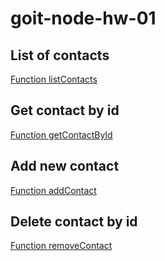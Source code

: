 # goit-node-hw-01

## List of contacts

[Function listContacts](https://drive.google.com/file/d/19Av-oIMVKtu_wW34-4DTg_ZF1WF3gdi-/view?usp=drive_link)

## Get contact by id

[Function getContactById](https://drive.google.com/file/d/131WBE1WpZjd9SWrn6Z6w4iwy6bf7eO56/view?usp=drive_link)

## Add new contact

[Function addContact](https://drive.google.com/file/d/1bzNo5-_BxftRbVRVvQaVGCYZadE_iLVb/view?usp=drive_link)

## Delete contact by id

[Function removeContact](https://drive.google.com/file/d/1VyV4ZMr7RfROv-kda18MJga50khBTTui/view?usp=drive_link)

